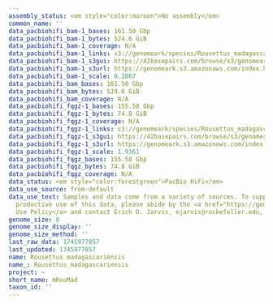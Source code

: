 ```yaml
---
assembly_status: <em style="color:maroon">No assembly</em>
common_name: ''
data_pacbiohifi_bam-1_bases: 161.50 Gbp
data_pacbiohifi_bam-1_bytes: 524.6 GiB
data_pacbiohifi_bam-1_coverage: N/A
data_pacbiohifi_bam-1_links: s3://genomeark/species/Rousettus_madagascariensis/mRouMad1/genomic_data/pacbio_hifi/<br>
data_pacbiohifi_bam-1_s3gui: https://42basepairs.com/browse/s3/genomeark/species/Rousettus_madagascariensis/mRouMad1/genomic_data/pacbio_hifi/
data_pacbiohifi_bam-1_s3url: https://genomeark.s3.amazonaws.com/index.html?prefix=species/Rousettus_madagascariensis/mRouMad1/genomic_data/pacbio_hifi/
data_pacbiohifi_bam-1_scale: 0.2867
data_pacbiohifi_bam_bases: 161.50 Gbp
data_pacbiohifi_bam_bytes: 524.6 GiB
data_pacbiohifi_bam_coverage: N/A
data_pacbiohifi_fqgz-1_bases: 155.58 Gbp
data_pacbiohifi_fqgz-1_bytes: 74.8 GiB
data_pacbiohifi_fqgz-1_coverage: N/A
data_pacbiohifi_fqgz-1_links: s3://genomeark/species/Rousettus_madagascariensis/mRouMad1/genomic_data/pacbio_hifi/<br>
data_pacbiohifi_fqgz-1_s3gui: https://42basepairs.com/browse/s3/genomeark/species/Rousettus_madagascariensis/mRouMad1/genomic_data/pacbio_hifi/
data_pacbiohifi_fqgz-1_s3url: https://genomeark.s3.amazonaws.com/index.html?prefix=species/Rousettus_madagascariensis/mRouMad1/genomic_data/pacbio_hifi/
data_pacbiohifi_fqgz-1_scale: 1.9361
data_pacbiohifi_fqgz_bases: 155.58 Gbp
data_pacbiohifi_fqgz_bytes: 74.8 GiB
data_pacbiohifi_fqgz_coverage: N/A
data_status: <em style="color:forestgreen">PacBio HiFi</em>
data_use_source: from-default
data_use_text: Samples and data come from a variety of sources. To support fair and
  productive use of this data, please abide by the <a href="https://genome10k.soe.ucsc.edu/data-use-policies/">Data
  Use Policy</a> and contact Erich D. Jarvis, ejarvis@rockefeller.edu, with any questions.
genome_size: 0
genome_size_display: ''
genome_size_method: ''
last_raw_data: 1745977857
last_updated: 1745977857
name: Rousettus madagascariensis
name_: Rousettus_madagascariensis
project: ~
short_name: mRouMad
taxon_id: ''
---
```

